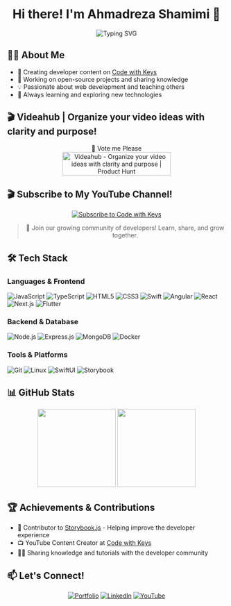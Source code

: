 <div align="center">
  <h1>Hi there! I'm Ahmadreza Shamimi 👋</h1>
  <img src="https://readme-typing-svg.herokuapp.com?font=Fira+Code&pause=1000&color=2E9DD4&width=435&lines=Full+Stack+Developer;YouTube+Content+Creator;Open+Source+Contributor" alt="Typing SVG" />
</div>

## 👨‍💻 About Me
- 🎥 Creating developer content on [Code with Keys](https://www.youtube.com/@codewithkeys)
- 🔭 Working on open-source projects and sharing knowledge
- 💡 Passionate about web development and teaching others
- 🌱 Always learning and exploring new technologies


## 🎬 Videahub | Organize your video ideas with clarity and purpose!
<div align="center">
<div>🎯 Vote me Please</div>
<a href="https://www.producthunt.com/posts/videahub?embed=true&utm_source=badge-featured&utm_medium=badge&utm_souce=badge-videahub" target="_blank"><img src="https://api.producthunt.com/widgets/embed-image/v1/featured.svg?post_id=957071&theme=light&t=1745590509205" alt="Videahub - Organize&#0032;your&#0032;video&#0032;ideas&#0032;with&#0032;clarity&#0032;and&#0032;purpose | Product Hunt" style="width: 250px; height: 54px;" width="250" height="54" /></a>
</div>

## 🎬 Subscribe to My YouTube Channel!
<div align="center">
  
[![Subscribe to Code with Keys](https://img.shields.io/badge/Subscribe-Code_with_Keys-red?style=for-the-badge&logo=youtube)](https://www.youtube.com/@codewithkeys)

> 🎯 Join our growing community of developers! Learn, share, and grow together.
</div>

## 🛠️ Tech Stack

### Languages & Frontend
![JavaScript](https://img.shields.io/badge/-JavaScript-F7DF1E?style=flat-square&logo=javascript&logoColor=black)
![TypeScript](https://img.shields.io/badge/-TypeScript-3178C6?style=flat-square&logo=typescript&logoColor=white)
![HTML5](https://img.shields.io/badge/-HTML5-E34F26?style=flat-square&logo=html5&logoColor=white)
![CSS3](https://img.shields.io/badge/-CSS3-1572B6?style=flat-square&logo=css3&logoColor=white)
![Swift](https://img.shields.io/badge/-Swift-FA7343?style=flat-square&logo=swift&logoColor=white)
![Angular](https://img.shields.io/badge/-Angular-DD0031?style=flat-square&logo=angular&logoColor=white)
![React](https://img.shields.io/badge/-React-61DAFB?style=flat-square&logo=react&logoColor=black)
![Next.js](https://img.shields.io/badge/-Next.js-000000?style=flat-square&logo=next.js&logoColor=white)
![Flutter](https://img.shields.io/badge/-Flutter-02569B?style=flat-square&logo=flutter&logoColor=white)

### Backend & Database
![Node.js](https://img.shields.io/badge/-Node.js-339933?style=flat-square&logo=node.js&logoColor=white)
![Express.js](https://img.shields.io/badge/-Express.js-000000?style=flat-square&logo=express&logoColor=white)
![MongoDB](https://img.shields.io/badge/-MongoDB-47A248?style=flat-square&logo=mongodb&logoColor=white)
![Docker](https://img.shields.io/badge/-Docker-2496ED?style=flat-square&logo=docker&logoColor=white)

### Tools & Platforms
![Git](https://img.shields.io/badge/-Git-F05032?style=flat-square&logo=git&logoColor=white)
![Linux](https://img.shields.io/badge/-Linux-FCC624?style=flat-square&logo=linux&logoColor=black)
![SwiftUI](https://img.shields.io/badge/-SwiftUI-0D96F6?style=flat-square&logo=swift&logoColor=white)
![Storybook](https://img.shields.io/badge/-Storybook-FF4785?style=flat-square&logo=storybook&logoColor=white)

## 📊 GitHub Stats

<div align="center">
  <img height="180em" src="https://github-readme-stats.vercel.app/api?username=Shentia&show_icons=true&theme=tokyonight&include_all_commits=true&count_private=true"/>
  <img height="180em" src="https://github-readme-stats.vercel.app/api/top-langs/?username=Shentia&layout=compact&langs_count=7&theme=tokyonight"/>
</div>

## 🏆 Achievements & Contributions
- 🎨 Contributor to [Storybook.js](https://storybook.js.org/) - Helping improve the developer experience
- 📺 YouTube Content Creator at [Code with Keys](https://www.youtube.com/@codewithkeys)
- 👨‍🏫 Sharing knowledge and tutorials with the developer community

## 📫 Let's Connect!

<div align="center">
  
[![Portfolio](https://img.shields.io/badge/Portfolio-000000?style=for-the-badge&logo=About.me&logoColor=white)](https://www.ahmadrezashamimi.com)
[![LinkedIn](https://img.shields.io/badge/LinkedIn-0077B5?style=for-the-badge&logo=linkedin&logoColor=white)](https://www.linkedin.com/in/ahmadreza-shamimi/)
[![YouTube](https://img.shields.io/badge/YouTube-FF0000?style=for-the-badge&logo=youtube&logoColor=white)](https://www.youtube.com/@codewithkeys)

</div>


<!--
**Shentia/Shentia** is a ✨ _special_ ✨ repository because its `README.md` appears on your GitHub profile.
-->
